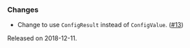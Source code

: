 ### Changes
- Change to use `ConfigResult` instead of `ConfigValue`. ([#13][#13])

[#13]: https://github.com/ovotech/ciris-aiven-kafka/pull/13

Released on 2018-12-11.
